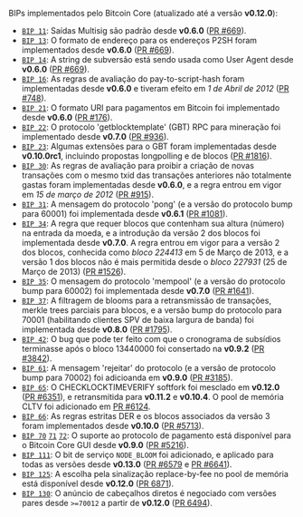 BIPs implementados pelo Bitcoin Core (atualizado até a versão **v0.12.0**):

* [`BIP 11`](https://github.com/bitcoin/bips/blob/master/bip-0011.mediawiki): Saídas Multisig são padrão desde **v0.6.0** ([PR #669](https://github.com/bitcoin/bitcoin/pull/669)).
* [`BIP 13`](https://github.com/bitcoin/bips/blob/master/bip-0013.mediawiki): O formato de endereço para os endereços P2SH foram implementados desde **v0.6.0** ([PR #669](https://github.com/bitcoin/bitcoin/pull/669)).
* [`BIP 14`](https://github.com/bitcoin/bips/blob/master/bip-0014.mediawiki): A string de subversão está sendo usada como User Agent desde **v0.6.0** ([PR #669](https://github.com/bitcoin/bitcoin/pull/669)).
* [`BIP 16`](https://github.com/bitcoin/bips/blob/master/bip-0016.mediawiki): As regras de avaliação do pay-to-script-hash foram implementadas desde **v0.6.0** e tiveram efeito em *1 de Abril de 2012* ([PR #748](https://github.com/bitcoin/bitcoin/pull/748)).
* [`BIP 21`](https://github.com/bitcoin/bips/blob/master/bip-0021.mediawiki): O formato URI para pagamentos em Bitcoin foi implementado desde **v0.6.0** ([PR #176](https://github.com/bitcoin/bitcoin/pull/176)).
* [`BIP 22`](https://github.com/bitcoin/bips/blob/master/bip-0022.mediawiki): O protocolo 'getblocktemplate' (GBT) RPC para mineração foi implementado desde **v0.7.0** ([PR #936](https://github.com/bitcoin/bitcoin/pull/936)).
* [`BIP 23`](https://github.com/bitcoin/bips/blob/master/bip-0023.mediawiki): Algumas extensões para o GBT foram implementadas desde **v0.10.0rc1**, incluindo propostas longpolling e de blocos ([PR #1816](https://github.com/bitcoin/bitcoin/pull/1816)).
* [`BIP 30`](https://github.com/bitcoin/bips/blob/master/bip-0030.mediawiki): As regras de avaliação para proibir a criação de novas transações com o mesmo txid das transações anteriores não totalmente gastas foram implementadas desde **v0.6.0**, e a regra entrou em vigor em *15 de março de 2012* ([PR #915](https://github.com/bitcoin/bitcoin/pull/915)).
* [`BIP 31`](https://github.com/bitcoin/bips/blob/master/bip-0031.mediawiki): A mensagem do protocolo 'pong' (e a versão do protocolo bump para 60001) foi implementada desde **v0.6.1** ([PR #1081](https://github.com/bitcoin/bitcoin/pull/1081)).
* [`BIP 34`](https://github.com/bitcoin/bips/blob/master/bip-0034.mediawiki): A regra que requer blocos que contenham sua altura (número) na entrada da moeda, e a introdução da versão 2 dos blocos foi implementada desde **v0.7.0**. A regra entrou em vigor para a versão 2 dos blocos, conhecida como *bloco 224413* em 5 de Março de 2013, e a versão 1 dos blocos não é mais permitida desde o *bloco 227931* (25 de Março de 2013) ([PR #1526](https://github.com/bitcoin/bitcoin/pull/1526)).
* [`BIP 35`](https://github.com/bitcoin/bips/blob/master/bip-0035.mediawiki): O mensagem do protocolo 'mempool' (e a versão do protocolo bump para 60002) foi implementada desde **v0.7.0** ([PR #1641](https://github.com/bitcoin/bitcoin/pull/1641)).
* [`BIP 37`](https://github.com/bitcoin/bips/blob/master/bip-0037.mediawiki): A filtragem de blooms para a retransmissão de transações,  merkle trees parciais para blocos, e a versão bump do protocolo para 70001 (habilitando clientes SPV de baixa largura de banda) foi implementada desde **v0.8.0** ([PR #1795](https://github.com/bitcoin/bitcoin/pull/1795)).
* [`BIP 42`](https://github.com/bitcoin/bips/blob/master/bip-0042.mediawiki): O bug que pode ter feito com que o cronograma de subsídios terminasse após o bloco 13440000 foi consertado na **v0.9.2** ([PR #3842](https://github.com/bitcoin/bitcoin/pull/3842)).
* [`BIP 61`](https://github.com/bitcoin/bips/blob/master/bip-0061.mediawiki): A mensagem 'rejeitar' do protocolo (e a versão de protocolo bump para 70002) foi adicioanda em **v0.9.0** ([PR #3185](https://github.com/bitcoin/bitcoin/pull/3185)).
* [`BIP 65`](https://github.com/bitcoin/bips/blob/master/bip-0065.mediawiki): O CHECKLOCKTIMEVERIFY softfork foi mesclado em **v0.12.0** ([PR #6351](https://github.com/bitcoin/bitcoin/pull/6351)), e retransmitida para **v0.11.2** e **v0.10.4**. O pool de memória CLTV foi adicionado em [PR #6124](https://github.com/bitcoin/bitcoin/pull/6124).
* [`BIP 66`](https://github.com/bitcoin/bips/blob/master/bip-0066.mediawiki): As regras estritas DER  e os blocos associados da versão 3 foram implementados desde **v0.10.0** ([PR #5713](https://github.com/bitcoin/bitcoin/pull/5713)).
* [`BIP 70`](https://github.com/bitcoin/bips/blob/master/bip-0070.mediawiki) [`71`](https://github.com/bitcoin/bips/blob/master/bip-0071.mediawiki) [`72`](https://github.com/bitcoin/bips/blob/master/bip-0072.mediawiki): O suporte ao protocolo de pagamento está disponível para o Bitcoin Core GUI desde **v0.9.0** ([PR #5216](https://github.com/bitcoin/bitcoin/pull/5216)).
* [`BIP 111`](https://github.com/bitcoin/bips/blob/master/bip-0111.mediawiki): O bit de serviço `NODE_BLOOM` foi adicionado, e aplicado para todas as versões desde **v0.13.0** ([PR #6579](https://github.com/bitcoin/bitcoin/pull/6579) e [PR #6641](https://github.com/bitcoin/bitcoin/pull/6641)).
* [`BIP 125`](https://github.com/bitcoin/bips/blob/master/bip-0125.mediawiki): A escolha pela sinalização replace-by-fee no pool de memória está disponível desde **v0.12.0** ([PR 6871](https://github.com/bitcoin/bitcoin/pull/6871)).
* [`BIP 130`](https://github.com/bitcoin/bips/blob/master/bip-0130.mediawiki): O anúncio de cabeçalhos diretos é negociado com versões pares desde `>=70012` a partir de **v0.12.0** ([PR 6494](https://github.com/bitcoin/bitcoin/pull/6494)).
